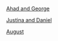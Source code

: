 [Ahad and George]()

[Justina and Daniel]()

[August](Designs/Assignment_2_Information_Hierarchy_Final.xd)

